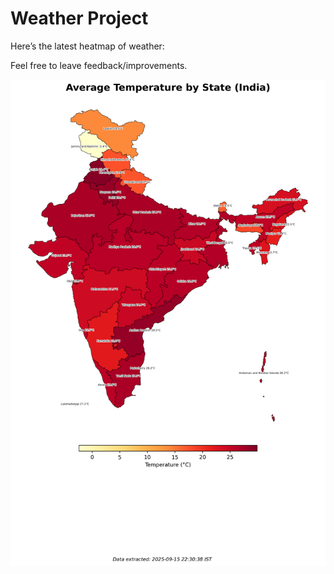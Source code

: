 # Weather Project

Here’s the latest heatmap of weather:

Feel free to leave feedback/improvements.

![India Heatmap](docs/assets/india_heatmap.png?v=C84638)

